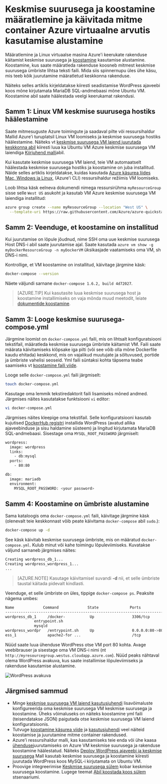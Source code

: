 <properties
   pageTitle="Keskmise suurusega ja koostamine virtual arvutisse | Microsoft Azure'i"
   description="Tutvustuse koostamine ja keskmise suurusega Linux virtuaalmasinates Azure töötamine"
   services="virtual-machines-linux"
   documentationCenter=""
   authors="iainfoulds"
   manager="timlt"
   editor=""
   tags="azure-resource-manager"/>

<tags
   ms.service="virtual-machines-linux"
   ms.devlang="NA"
   ms.topic="article"
   ms.tgt_pltfrm="vm-linux"
   ms.workload="infrastructure-services"
   ms.date="09/22/2016"
   ms.author="iainfou"/>

# <a name="get-started-with-docker-and-compose-to-define-and-run-a-multi-container-application-on-an-azure-virtual-machine"></a>Keskmise suurusega ja koostamine määratlemine ja käivitada mitme container Azure virtuaalne arvutis kasutamise alustamine

Määratlemine ja Linux virtuaalse masina Azure'i keerukate rakenduse käitamist keskmise suurusega ja [koostamine](http://github.com/docker/compose) kasutamise alustamine. Koostamine, kus saate määratleda rakenduse koosneb mitmest keskmise suurusega ümbriste lihtsa teksti faili. Mida siis spinnernupu üles ühe käsu, mis teeb kõik juurutamine määratletud keskkonna rakenduse. 

Näiteks selles artiklis kirjeldatakse kiiresti seadistamise WordPress ajaveebi koos mõne kirjutamata MariaDB SQL-andmebaasi mõne Ubuntu VM. Koostamine abil saate häälestada veelgi keerukamat rakendusi.


## <a name="step-1-set-up-a-linux-vm-as-a-docker-host"></a>Samm 1: Linux VM keskmise suurusega hostiks häälestamine

Saate mitmesuguste Azure toimingute ja saadaval pilte või ressursihaldur Mallid Azure'i turuplatsil Linux VM loomiseks ja keskmise suurusega hostiks häälestamine. Näiteks vt [keskmise suurusega VM laiend juurutada keskkonna abil](virtual-machines-linux-dockerextension.md) kiiresti luua ka Ubuntu VM Azure keskmise suurusega VM laiendiga [Kiirjuhend malli](https://github.com/Azure/azure-quickstart-templates/tree/master/docker-simple-on-ubuntu)abil. 

Kui kasutate keskmise suurusega VM laiend, teie VM automaatselt häälestada keskmise suurusega hostiks ja koostamine on juba installitud. Näide selles artiklis kirjeldatakse, kuidas kasutada [Azure käsurea liides Mac, Windows ja Linux,](../xplat-cli-install.md) (Azure'i CLI) ressursihaldur režiimis VM loomiseks.

Loob lihtsa käsk eelneva dokumendi nimega ressursirühma `myResourceGroup` sisse selle `West US` asukoht ja kasutab VM Azure keskmise suurusega VM laiendiga installitud:

```bash
azure group create --name myResourceGroup --location "West US" \
  --template-uri https://raw.githubusercontent.com/Azure/azure-quickstart-templates/master/docker-simple-on-ubuntu/azuredeploy.json
```

## <a name="step-2-verify-that-compose-is-installed"></a>Samm 2: Veenduge, et koostamine on installitud

Kui juurutamise on lõpule jõudnud, nime SSH oma uue keskmise suurusega Host DNS-i abil saate juurutamise ajal. Saate kasutada `azure vm show -g myDockerResourceGroup -n myDockerVM` üksikasjade vaatamiseks oma VM, sh DNS-i nimi.

Kontrollige, et VM koostamine on installitud, käivitage järgmine käsk:

```bash
docker-compose --version
```

Näete väljundi sarnane `docker-compose 1.6.2, build 4d72027`.

>[AZURE.TIP] Kui kasutasite luua keskmise suurusega host ja koostamine installimiseks on vaja mõnda muud meetodit, leiate [dokumentide koostamine](https://github.com/docker/compose/blob/882dc673ce84b0b29cd59b6815cb93f74a6c4134/docs/install.md).


## <a name="step-3-create-a-docker-composeyml-configuration-file"></a>Samm 3: Looge keskmise suurusega-compose.yml

Järgmine loomist on `docker-compose.yml` faili, mis on lihtsalt konfiguratsiooni tekstifail, määratleda keskmise suurusega ümbriste käitamist VM. Faili saate määrata käivitamiseks klõpsake iga pilti (või see võib olla mõne Dockerfile kaudu ehitada) keskkond, mis on vajalikud muutujate ja sõltuvused, portide ja ümbriste vahelisi seoseid. Yml faili süntaksi kohta täpsema teabe saamiseks vt [koostamine faili viide](http://docs.docker.com/compose/yml/).

Looge selle `docker-compose.yml` faili järgmiselt:

```bash
touch docker-compose.yml
```

Kasutage oma lemmik tekstiredaktorit faili lisamiseks mõned andmed. Järgmises näites kasutatakse funktsiooni `vi` editor:

```bash
vi docker-compose.yml
```

Järgmises näites kleepige oma tekstifail. Selle konfiguratsiooni kasutab kujutised [DockerHub registri](https://registry.hub.docker.com/_/wordpress/) installida WordPress (avatud allika ajaveebinduse ja sisu haldamine süsteem) ja lingitud kirjutamata MariaDB SQL-andmebaasi. Sisestage oma `MYSQL_ROOT_PASSWORD` järgmiselt:

```bash
wordpress:
  image: wordpress
  links:
    - db:mysql
  ports:
    - 80:80

db:
  image: mariadb
  environment:
    MYSQL_ROOT_PASSWORD: <your password>
```

## <a name="step-4-start-the-containers-with-compose"></a>Samm 4: Koostamine on ümbriste alustamine

Sama kataloogis oma `docker-compose.yml` faili, käivitage järgmine käsk (olenevalt teie keskkonnast võib peate käivitama `docker-compose` abil `sudo`.):

```bash
docker-compose up -d

```

See käsk käivitab keskmise suurusega ümbriste, mis on määratud `docker-compose.yml`. Kulub minut või kahe toimingu lõpuleviimiseks. Kuvatakse väljund sarnaneb järgmises näites:

```bash
Creating wordpress_db_1...
Creating wordpress_wordpress_1...
...
```

>[AZURE.NOTE] Kasutage käivitamisel suvandi **-d** nii, et selle ümbriste taustal käitada pidevalt kindlasti.

Veenduge, et selle ümbriste on üles, tippige `docker-compose ps`. Peaksite nägema umbes:

```bash
Name             Command             State              Ports
-------------------------------------------------------------------------
wordpress_db_1     /docker-           Up                 3306/tcp
             entrypoint.sh
             mysqld
wordpress_wordpr   /entrypoint.sh     Up                 0.0.0.0:80->80
ess_1              apache2-for ...                       /tcp
```

Nüüd saate luua ühenduse WordPress otse VM port 80 kohta. Avage veebibrauser ja sisestage oma VM DNS-i nimi (nt `http://myresourcegroup.westus.cloudapp.azure.com`). Nüüd peaks nähtaval olema WordPress avakuva, kus saate installimise lõpuleviimiseks ja rakenduse kasutamise alustamine.

![WordPress avakuva][wordpress_start]


## <a name="next-steps"></a>Järgmised sammud

* Minge [keskmise suurusega VM laiend kasutusjuhendi](https://github.com/Azure/azure-docker-extension/blob/master/README.md) lisavõimaluste konfigureerida oma keskmise suurusega VM keskmise suurusega ja koostamine. Üheks võimaluseks on näiteks koostamine yml faili (teisendatakse JSON) paigutada otse keskmise suurusega VM laiend konfiguratsioonis.
* Tutvuge [koostamine käsurea viide](http://docs.docker.com/compose/reference/) ja [kasutusjuhendi](http://docs.docker.com/compose/) veel näiteid koostamise ja juurutamine mitme container rakendused.
* Azure'i ressursihaldur malli, kas kasutamiseks teie enda või ühe kaasa [ühenduse](https://azure.microsoft.com/documentation/templates/)juurutamiseks on Azure VM keskmise suurusega ja rakenduse koostamine häälestatud. Näiteks [Deploy WordPress ajaveebi ja keskmise suurusega](https://github.com/Azure/azure-quickstart-templates/tree/master/docker-wordpress-mysql) Mall kasutab keskmise suurusega ja koostamine kiiresti juurutada WordPress koos MySQL-i kirjutamata on Ubuntu VM.
* Proovige integreerimise [Keskmise suurusega sülem](virtual-machines-linux-docker-swarm.md) kobar keskmise suurusega koostamine. Lugege teemat [Abil koostada koos sülem](https://docs.docker.com/compose/swarm/) stsenaariumi.

<!--Image references-->

[wordpress_start]: ./media/virtual-machines-linux-docker-compose-quickstart/WordPress.png
